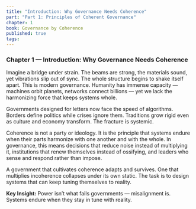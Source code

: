 ```yaml
---
title: "Introduction: Why Governance Needs Coherence"
part: "Part 1: Principles of Coherent Governance"
chapter: 1
book: Governance by Coherence
published: true
tags:
---
```

### Chapter 1 — Introduction: Why Governance Needs Coherence

Imagine a bridge under strain. The beams are strong, the materials sound, yet vibrations slip out of sync. The whole structure begins to shake itself apart. This is modern governance. Humanity has immense capacity — machines orbit planets, networks connect billions — yet we lack the harmonizing force that keeps systems whole.

Governments designed for letters now face the speed of algorithms. Borders define politics while crises ignore them. Traditions grow rigid even as culture and economy transform. The fracture is systemic.

Coherence is not a party or ideology. It is the principle that systems endure when their parts harmonize with one another and with the whole. In governance, this means decisions that reduce noise instead of multiplying it, institutions that renew themselves instead of ossifying, and leaders who sense and respond rather than impose.

A government that cultivates coherence adapts and survives. One that multiplies incoherence collapses under its own static. The task is to design systems that can keep tuning themselves to reality.

**Key Insight:** Power isn’t what fails governments — misalignment is. Systems endure when they stay in tune with reality.